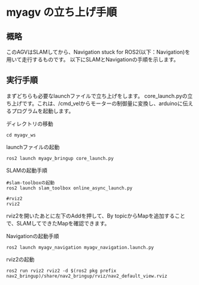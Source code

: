 # myagv の立ち上げ手順

## 概略
このAGVはSLAMしてから、Navigation stuck for ROS2(以下：Navigation)を用いて走行するものです。
以下にSLAMとNavigationの手順を示します。


## 実行手順
まずどちらも必要なlaunchファイルで立ち上げをします。
core_launch.pyの立ち上げです。これは、/cmd_velからモーターの制御量に変換し、arduinoに伝えるプログラムを起動します。

ディレクトリの移動
```
cd myagv_ws
```

launchファイルの起動
```
ros2 launch myagv_bringup core_launch.py
```

SLAMの起動手順
```
#slam-toolboxの起動
ros2 launch slam_toolbox online_async_launch.py
```

```
#rviz2
rviz2
```

rviz2を開いたあとに左下のAddを押して、By topicからMapを追加することで、SLAMしてできたMapを確認できます。

Navigationの起動手順

```
ros2 launch myagv_navigation myagv_navigation.launch.py
```

rviz2の起動
```
ros2 run rviz2 rviz2 -d $(ros2 pkg prefix nav2_bringup)/share/nav2_bringup/rviz/nav2_default_view.rviz
```
